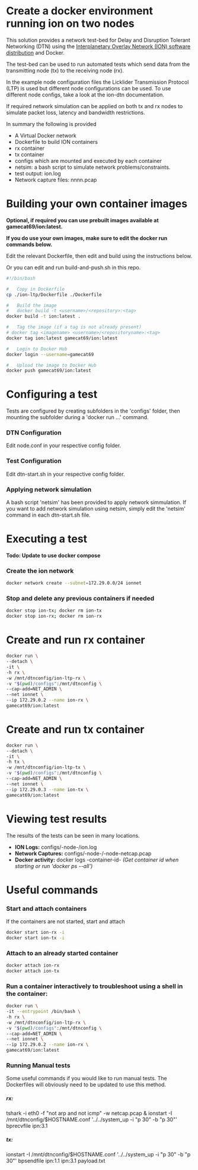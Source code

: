 #	Create a docker environment running ion on two nodes

This solution provides a network test-bed for Delay and Disruption Tolerant Networking (DTN) using the
[Interplanetary Overlay Network (ION) software distribution](https://sourceforge.net/projects/ion-dtn/) and Docker.

The test-bed can be used to run automated tests which send data from the transmitting node (tx) to the receiving node (rx).

In the example node configuration files the Licklider Transmission Protocol (LTP) is used but different node configurations can be used. To use different node configs, take a look at the ion-dtn documentation.

If required network simulation can be applied on both tx and rx nodes to simulate packet loss, latency and bandwidth restrictions.

In summary the following is provided
- A Virtual Docker network
- Dockerfile to build ION containers
- rx container
- tx container
- configs which are mounted and executed by each container
- netsim: a bash script to simulate network problems/constraints.
- test output: ion.log
- Network capture files: nnnn.pcap

# Building your own container images

**Optional, if required you can use prebuilt images available at gamecat69/ion:latest.**

**If you do use your own images, make sure to edit the docker run commands below.**

Edit the relevant Dockerfile, then edit and build using the instructions below.

Or you can edit and run build-and-push.sh in this repo.

```bash
#!/bin/bash

#	Copy in Dockerfile
cp ./ion-ltp/Dockerfile ./Dockerfile

#	Build the image
#	docker build -t <username>/<repository>:<tag>
docker build -t ion:latest .

#	Tag the image (if a tag is not already present)
# docker tag <imagename> <username>/<repositoryname>:<tag>
docker tag ion:latest gamecat69/ion:latest

#	Login to Docker Hub
docker login --username=gamecat69

#	Upload the image to Docker Hub
docker push gamecat69/ion:latest

```

# Configuring a test

Tests are configured by creating subfolders in the 'configs' folder, then mounting the subfolder during a 'docker run ...' command.

### DTN Configuration
Edit node.conf in your respective config folder.

### Test Configuration
Edit dtn-start.sh in your respective config folder.

### Applying network simulation
A bash script 'netsim' has been provided to apply network simmulation. If you want to add network simulation using netsim, simply edit the 'netsim' command in each dtn-start.sh file.

#	Executing a test

**Todo: Update to use docker compose**

###	Create the ion network
```bash
docker network create --subnet=172.29.0.0/24 ionnet
```

### Stop and delete any previous containers if needed
```bash
docker stop ion-tx; docker rm ion-tx
docker stop ion-rx; docker rm ion-rx
```
#	Create and run rx container

```bash
docker run \
--detach \
-it \
-h rx \
-w /mnt/dtnconfig/ion-ltp-rx \
-v "$(pwd)/configs":/mnt/dtnconfig \
--cap-add=NET_ADMIN \
--net ionnet \
--ip 172.29.0.2 --name ion-rx \
gamecat69/ion:latest
```

#	Create and run tx container
```bash
docker run \
--detach \
-it \
-h tx \
-w /mnt/dtnconfig/ion-ltp-tx \
-v "$(pwd)/configs":/mnt/dtnconfig \
--cap-add=NET_ADMIN \
--net ionnet \
--ip 172.29.0.3 --name ion-tx \
gamecat69/ion:latest
```
#	Viewing test results

The results of the tests can be seen in many locations.

- **ION Logs:** configs/-node-/ion.log
- **Network Captures:** configs/-node-/-node-netcap.pcap
- **Docker activity:** docker logs -container-id- *(Get container id when starting or run 'docker ps --all')*

#	Useful commands

###	Start and attach containers
If the containers are not started, start and attach

```bash
docker start ion-rx -i
docker start ion-tx -i
```

###	Attach to an already started container
```bash
docker attach ion-rx
docker attach ion-tx
```

### Run a container interactively to troubleshoot using a shell in the container:
```bash
docker run \
-it --entrypoint /bin/bash \
-h rx \
-w /mnt/dtnconfig/ion-ltp-rx \
-v "$(pwd)/configs":/mnt/dtnconfig \
--cap-add=NET_ADMIN \
--net ionnet \
--ip 172.29.0.2 --name ion-rx \
gamecat69/ion:latest
```

### Running Manual tests

Some useful commands if you would like to run manual tests. The Dockerfiles will obviously need to be updated to use this method.

#####	rx:
tshark -i eth0 -f "not arp and not icmp" -w netcap.pcap &
ionstart -I /mnt/dtnconfig/$HOSTNAME.conf '../../system_up -i "p 30" -b "p 30"'
bprecvfile ipn:3.1

#####	tx:
ionstart -I /mnt/dtnconfig/$HOSTNAME.conf '../../system_up -i "p 30" -b "p 30"'
bpsendfile ipn:1.1 ipn:3.1 payload.txt
